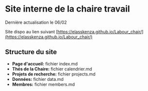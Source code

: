 # Site interne de la chaire travail 

Dernière actualisation le 06/02

Site dispo au lien suivant [https://elasskenza.github.io/Labour_chair/](https://elasskenza.github.io/Labour_chair/)

## Structure du site

* **Page d'accueil:**  fichier index.md
* **Thés de la Chaire:** fichier calendrier.md
* **Projets de recherche:**  fichier projects.md
* **Données:** fichier data.md
* **Membres:**  fichier members.md 
